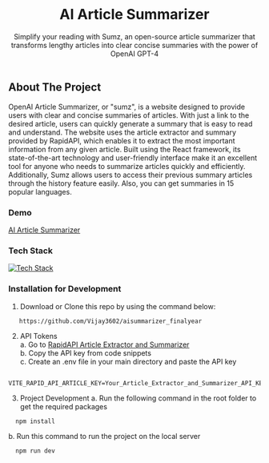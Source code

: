 <br/>
<p align="center">
  <h1 align="center">AI Article Summarizer</h1>

  <p align="center">
    Simplify your reading with Sumz, an open-source article summarizer that transforms lengthy articles into clear concise summaries with the power of OpenAI GPT-4
    <br/>
    <br/>
  </p>
</p>

## About The Project
OpenAI Article Summarizer, or "sumz", is a website designed to provide users with clear and concise summaries of articles. With just a link to the desired article, users can quickly generate a summary that is easy to read and understand. The website uses the article extractor and summary provided by RapidAPI, which enables it to extract the most important information from any given article. Built using the React framework, its state-of-the-art technology and user-friendly interface make it an excellent tool for anyone who needs to summarize articles quickly and efficiently. Additionally, Sumz allows users to access their previous summary articles through the history feature easily. Also, you can get summaries in 15 popular languages.

### Demo
[](url)[AI Article Summarizer](https://aisummarizer-finalyear.netlify.app/)

### Tech Stack
[![Tech Stack](https://skillicons.dev/icons?i=vite,react,tailwind,redux)](https://skillicons.dev)

### Installation for Development
1. Download or Clone this repo by using the command below:
```
   https://github.com/Vijay3602/aisummarizer_finalyear
```
2. API Tokens <br/>
  a. Go to [RapidAPI Article Extractor and Summarizer](https://rapidapi.com/restyler/api/article-extractor-and-summarizer/) <br/>
  b. Copy the API key from code snippets <br/>
  c. Create an .env file in your main directory and paste the API key
```
  VITE_RAPID_API_ARTICLE_KEY=Your_Article_Extractor_and_Summarizer_API_KEY
```
3. Project Development
   a. Run the following command in the root folder to get the required packages
```
  npm install
```
   b. Run this command to run the project on the local server
```
  npm run dev
```
